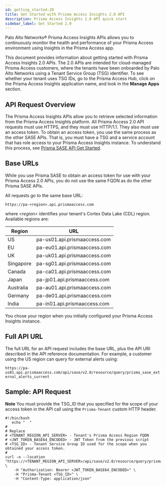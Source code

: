 ```yaml
---
id: getting_started-20
title: Get Started with Prisma Access Insights 2.0 API
description: Prisma Access Insights 2.0 API quick start
sidebar_label: Get Started 2.0
---
```


Palo Alto Networks® Prisma Access Insights APIs allows you to continuously monitor the health and
performance of your Prisma Access environment using Insights in the Prisma Access app. 

This document provides information about getting started with Prisma Access Insights 2.0 APIs. The
2.0 APIs are intended for cloud-managed Prisma Access customers, where the tenants have been
onboarded by Palo Alto Networks using a Tenant Service Group (TSG) identifier. To see whether your
tenant uses TSG IDs, go to the Prisma Access Hub, click on the Prisma Access Insights application
name, and look in the **Manage Apps** section.

## API Request Overview

The Prisma Access Insights APIs allow you to retrieve selected information from the Prisma Access
Insights platform. All Prisma Access 2.0 API requests must use HTTPS, and they must use HTTP/1.1. 
They also must use an access token. To obtain an access token, you use the same process as the 
other SASE APIs. That is, you must have a TSG and a service account that has role access to your
Prisma Access Insights instance. To understand this process, see 
[Prisma SASE API Get Started](/sase/docs/getstarted).

## Base URLs

While you use Prisma SASE to obtain an access token for use with your Prisma Access 2.0
APIs, you do not use the same FQDN as do the other Prisma SASE APIs.

All requests go to the same base URL:

`https://pa-<region>.api.prismaaccess.com`

where *&lt;region&gt;* identifies your tenant's Cortex Data Lake (CDL) region. Available
regions are:

| Region | URL |
---------|-----|
| US | pa-us01.api.prismaaccess.com |
| EU | pa-eu01.api.prismaaccess.com |
| UK | pa-uk01.api.prismaaccess.com |
| Singapore | pa-sg01.api.prismaaccess.com |
| Canada | pa-ca01.api.prismaaccess.com |
| Japan | pa-jp01.api.prismaaccess.com |
| Australia | pa-au01.api.prismaaccess.com |
| Germany | pa-de01.api.prismaaccess.com |
| India | pa-in01.api.prismaaccess.com |

You chose your region when you initially configured your Prisma Access Insights
instance. 

## Full API URL

The full URL for an API request includes the base URL, plus the API URI described in the API
reference documentation. For example, a customer using the US region 
can query for external alerts using:

`https://pa-us01.api.prismaaccess.com/api/sase/v2.0/resource/query/prisma_sase_external_alerts_current`


## Sample: API Request

**Note** You must provide the TSG_ID that you specified for the scope of your access token in the
API call using the `Prisma-Tenant` custom HTTP header.

    #!/bin/bash
       echo "  "
    #
    # Replace
    # <TENANT_REGION_API_SERVER> - Tenant's Prisma Access Region FQDN
    # <JWT_TOKEN_BASE64_ENCODED> - JWT Token from the previous script
    # <TSG_ID> - Tenant Service Group ID used for the scope when you obtained your access token.
    #
    curl -o --location "https://<TENANT_REGION_API_SERVER>/api/sase/v2.0/resource/query/prisma_sase_external_alerts_current" \
        -H "Authorization: Bearer <JWT_TOKEN_BASE64_ENCODED>" \
        -H "Prisma-Tenant <TSG_ID>" \
        -H "Content-Type: application/json" 

